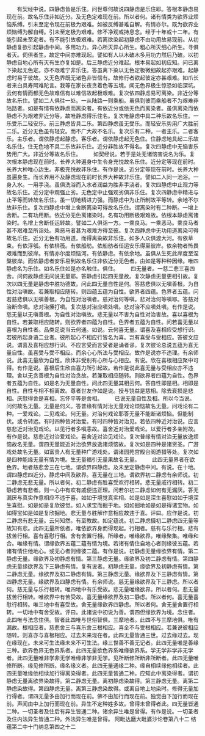 <!-- { "loadSidebar": true } -->
　　有契经中说。四静虑皆是乐住。问世尊何故说四静虑是乐住耶。答根本静虑易现在前。故名乐住非如近分。及无色定难现在前。所以者何。诸有情类为欲界业烦恼系缚。引未至定令现在前极为艰难。如被反缚甚难自解。有情亦尔。既为欲界业烦恼缚为解自缚。引未至定极为艰难。修不净观或持息念。经于十年或十二年。有能引起未至定者。有不能引故极艰难。若离欲染起初静虑不由功用故易现前。从初静虑复欲引起静虑中间。多用功力。异心所灭异心所生。粗心所灭细心所生。寻俱者灭。伺俱者生。故定中间亦难现起。譬如有人以木破木多用功力然后乃破。以初静虑自地心所有灭有生亦复如是。后三静虑近分难起。根本易起如初应知。问已离下染起无色定。亦不艰难宁非乐住。答虽离下染以无色定极微细故起亦艰难。起静虑时易于彼故。又无色界既无诸色非皆信有。故修行者欲起彼定亦甚艰难。如爪长者来白具寿阿难陀言。我等在家长夜贪着色等五境。闻无色界极生惊恐如临深坑。云何有情而都无色故难信有以难信故起极艰难。复次依四静虑易可离染。非近分等故名乐住。譬如二人俱往一处。一从陆路一则乘船。虽俱到彼而乘船者不为艰难非陆路者。如是有情有依静虑而离染者。有依近分或依无色而离染者。虽俱离染而依静虑不为艰难非近分等。故唯静虑得乐住名。复次唯静虑中具二种乐故名乐住。一乐受乐二轻安乐。前三静虑皆具二乐。第四静虑虽无受乐。而轻安乐势用广大胜前二乐。近分无色虽有轻安。而不广大故不名乐。复次乐有二种。一者主乐。二者客乐。主乐者。谓依静虑起静虑。客乐者。谓依静虑起无色住。住静虑地具起二乐故名乐住。住无色地不具二乐故非乐住。近分非胜故不得名。复次四静虑中无恼害乐势用广大。非近分等故名乐住。
　　如契经说。若于是处无诸恼害说名为乐。复次根本静虑现在前时。长养大种遍身中生令身充悦故名乐住。近分定等现在前时。长养大种唯心边生。非极充悦故非乐住。有作是说。近分定等现在前时。长养大种虽遍身生。而长养用不及静虑现在前时长养大种故非乐住。譬如二人同一池浴。一身入水。一用手浇。虽俱洗浴而入水者润益为胜非手浇者。复次四静虑中止观力等故名乐住。近分定中观强止劣。无色定中止强观劣俱非乐住。复次四静虑中精进与止平等而转故名乐住。虽一切地精进力强。而静虑中为止所制故平等转。余地不尔故非乐住。复次四静虑中增上舍断离染可得故名乐住。谓离染时有二种断。一增上舍断。二有功用断。依近分无色离诸染时。名有功用断极艰难故。依根本静虑离诸染时。名增上舍断任运转故。譬如二人俱诣一方。一乘良马。一乘恶马。乘良马者甚不艰难至所诣处。乘恶马者甚为艰难方得至彼。复次四静虑中无功用道离染可得故名乐住。近分无色有功用道。而得离染故非乐住。如多人众俱渡大河。有依草束。有依浮瓠。有依棑筏。有依船舫。依船舫者任运安乐得至彼岸。依余物者怖畏艰难而到彼岸。有情亦尔度烦恼河。有依静虑。有依余地。虽俱从生死此岸度至涅槃彼岸。而依静虑者安乐易到故名乐住非依近分无色者。由如是等种种因缘。唯四静虑名为乐住。如名乐住如是亦名触住。俱住。
　　四无量者。一慈二悲三喜四舍。问何故静虑无间说无量耶。答静虑引起四无量故。复次静虑无量更相引故。复次以四无量是静虑中胜功德故。问此四无量自性是何。答慈悲俱以无嗔善根。为自性对治嗔故。若兼取相应随转。则四蕴五蕴为自性。欲界者四蕴。色界者五蕴。问若慈悲俱以无嗔善根。为自性对治嗔者。慈对治何等嗔。悲对治何等嗔耶。答慈对治断命嗔。悲对治捶打嗔。复次慈对治应嗔处嗔。悲对治不应嗔处嗔。有作是说。慈无量以无嗔善根。为自性对治嗔故。悲无量以不害为自性对治害故。喜以喜根为自性。若兼取相应随转。则欲界者四蕴为自性。色界者五蕴为自性。问若喜无量以喜根为自性者。品类足说当云何通。如说。云何喜无量。谓喜及喜相应受想行识。若彼所起身语二业者。彼所起心不相应行皆名为喜。岂有喜受与受相应。答彼文应说。谓喜及喜相应想行识。不应言受而言受者是诵者谬。复次彼论总说五蕴为喜无量自性。虽喜受与受不相应。而余心心所法与受相应。故作是说亦不违理。有余师说。此喜无量欣为自性。欣体非受别有心所与心相应。有说。欣在喜根相应聚中可得。有作是说。喜根后生欣由喜力所引起故。若作是说此喜无量与受相应亦不违理。舍以无贪善根为自性对治贪故。若兼取相应随转。则欲界者四蕴为自性。色界者五蕴为自性。如是名为无量自性。问此四无量其相云何。答自性即是相。相即是自性。自性与相不相离故。尊者世友作如是说。授与饶益是慈相。除去衰损是悲相。庆慰得舍是喜相。忘怀平等是舍相。
　　已说无量自性及相。所以今当说。问何故名无量。无量是何义。答普缘有情对治无量戏论烦恼故名无量。问戏论有二种。一爱戏论。二见戏论。何无量。对治何戏论耶答无量不能断诸烦恼。但能制伏。或令转远。有时四种皆对治爱。有时四种皆对治见。若依四种近对治说。应言慈悲近对治见戏论。以见行者多嗔恚故。喜舍近对治爱戏论。以爱行者多亲附故。有作是说。慈悲近对治爱戏论。喜舍近对治见戏论。复次普缘有情对治无量放逸烦恼故名无量。谓四无量能近对治欲界放逸诸烦恼故。复次如是四种是诸贤圣。广游戏处故名无量。如富贵人有无量种广游戏处。谓诸园苑宫殿台阁游猎等处。复次如是四种能缘无量有情为境。生无量福引无量果故名无量。
　　此四无量界者在欲色界。地者慈悲舍三在七地。谓欲界四静虑。及未至定静虑中间。有说。在十地。谓四静虑四近分。静虑中间及欲界。喜无量在三地。谓欲界初二静虑有余师说。初二静虑无悲无量。所以者何。初二静虑有胜喜受欢行相转。悲无量戚行相转。初二静虑若有悲者。则一心中有欢有戚便违正理。问若尔初二静虑如何有无漏厌。答无漏厌与真实作意相应不违于喜。如如于境觉真实相。如是如是深生喜慰如如于境深生喜慰。如是如是复欣彼觉。如人求宝而掘于地。如如掘地如是如是得诸宝物。如如得宝如是如是复欣掘地。悲无量与胜解作意相应故违于喜。评曰。应作是说。初二静虑有悲无量。云何知然。有至教故。如定蕴说。初二静虑摄初二静虑四无量等故知有悲。此四无量所依者。唯依欲界身而得现起。行相者。慈有与乐行相。悲有拔苦行相。喜有喜慰行相。舍有舍置行相。所缘者。唯缘欲界。唯缘聚集。唯缘和合。唯缘有情。谓缘欲界五蕴二蕴有情为境。若诸有情住自地心者则缘彼五蕴。若诸有情住他地心。或无心者则缘彼二蕴。有作是说。初静虑无量缘欲界有情。第二静虑无量。缘欲界及初静虑有情。第三静虑无量。缘欲界及初二静虑有情。第四静虑无量缘欲界及下三静虑有情。复有说者。初静虑无量。缘欲界及初静虑有情。第二静虑无量。缘欲界及初二静虑有情。第三静虑无量。缘欲界及下三静虑有情。第四静虑无量。缘欲界及四静虑有情。有余师说。慈无量缘欲界及下三静虑。所以者何。慈无量与乐行相转。唯四地中有乐受故。悲无量唯缘欲界。所以者何。悲无量拔苦行相转。唯欲界中有苦受故。喜无量缘欲界及初二静虑。所以者何。喜无量喜慰行相转。唯三地中有喜受故。舍无量缘欲界四静虑。所以者何。舍无量舍置行相转。一切地中有舍受故。评曰。此诸说中初说为善。谓四但缘欲界为境。念住者。此四唯与法念住俱。智者此四唯与世俗智俱。三摩地者。此四不与三摩地俱。唯有漏故。根相应者。慈悲舍三与喜乐舍三根相应。喜全不与受根相应。若兼说彼相应随转。则喜亦与喜根相应。过去未来现在者。此四无量皆通三世。过去缘过去。现在缘现在。未来可生法缘未来不可生法。缘三世善不善无记者。此四无量唯是善缘三种。欲界色界无色界系者。此四无量欲色界系唯缘欲界系。学无学非学非无学者。此四无量唯非学非无学唯缘非学非无学。见所断修所断非所断者。此四无量唯修所断。缘见修所断。缘名缘义者。此四无量通缘二种。缘自相续缘他相续者。此四无量唯缘他相续加行得离染得者。此四无量皆通二种。应知此中离染得者。谓初静虑无量离欲界染故得。第二静虑无量。离初静虑染故得。第三静虑无量。离第二静虑染故得。第四静虑无量。离第三静虑染故得。或离自地上地染时。修得无量加行得者。谓四无量多由加行而现在前。佛不由加行而现在前。独觉由下加行而现在前。声闻由中上加行而现在前。异生不定种姓多故。曾得未曾得者此。四无量皆通二种。一切圣者及住后有异生皆通二种。诸余异生唯是曾得。有作是说。一切圣者及住内法异生皆通二种。外法异生唯是曾得。
阿毗达磨大毗婆沙论卷第八十二
结蕴第二中十门纳息第四之十二
